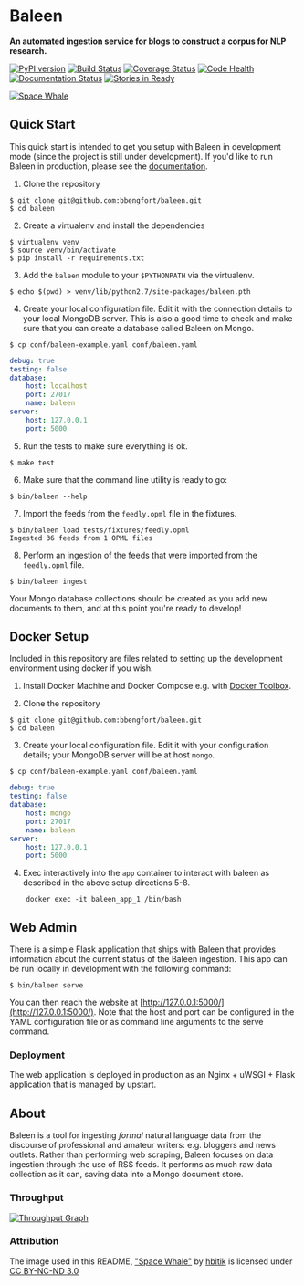 # Baleen
**An automated ingestion service for blogs to construct a corpus for NLP research.**

[![PyPI version][pypi_img]][pypi_href]
[![Build Status][travis_img]][travis_href]
[![Coverage Status][coveralls_img]][coverals_href]
[![Code Health][health_img]][health_href]
[![Documentation Status][rtfd_img]][rtfd_href]
[![Stories in Ready][waffle_img]][waffle_href]

[![Space Whale](docs/images/spacewhale.jpg)][spacewhale.jpg]

## Quick Start

This quick start is intended to get you setup with Baleen in development mode (since the project is still under development). If you'd like to run Baleen in production, please see the [documentation][rtfd_href].

1. Clone the repository

```
$ git clone git@github.com:bbengfort/baleen.git
$ cd baleen
```

2. Create a virtualenv and install the dependencies

```
$ virtualenv venv
$ source venv/bin/activate
$ pip install -r requirements.txt
```

3. Add the `baleen` module to your `$PYTHONPATH` via the virtualenv.

```
$ echo $(pwd) > venv/lib/python2.7/site-packages/baleen.pth
```

4. Create your local configuration file. Edit it with the connection details to your local MongoDB server.  This is also a good time to check and make sure that you can create a database called Baleen on Mongo.

```
$ cp conf/baleen-example.yaml conf/baleen.yaml
```

```yaml
debug: true
testing: false
database:
    host: localhost
    port: 27017
    name: baleen
server:
    host: 127.0.0.1
    port: 5000

```

5. Run the tests to make sure everything is ok.

```
$ make test
```

6. Make sure that the command line utility is ready to go:

```
$ bin/baleen --help
```

7. Import the feeds from the `feedly.opml` file in the fixtures.

```
$ bin/baleen load tests/fixtures/feedly.opml
Ingested 36 feeds from 1 OPML files
```

8. Perform an ingestion of the feeds that were imported from the `feedly.opml` file.

```
$ bin/baleen ingest
```

Your Mongo database collections should be created as you add new documents to them, and at this point you're ready to develop!

## Docker Setup

Included in this repository are files related to setting up the development environment using docker if you wish.

1. Install Docker Machine and Docker Compose e.g. with [Docker Toolbox](https://www.docker.com/products/docker-toolbox).

2. Clone the repository

```
$ git clone git@github.com:bbengfort/baleen.git
$ cd baleen
```

3. Create your local configuration file. Edit it with your configuration details; your MongoDB server will be at host `mongo`.

```
$ cp conf/baleen-example.yaml conf/baleen.yaml
```

```yaml
debug: true
testing: false
database:
    host: mongo
    port: 27017
    name: baleen
server:
    host: 127.0.0.1
    port: 5000
```

4. Exec interactively into the `app` container to interact with baleen as described in the above setup directions 5-8.

```
    docker exec -it baleen_app_1 /bin/bash
```

## Web Admin

There is a simple Flask application that ships with Baleen that provides information about the current status of the Baleen ingestion. This app can be run locally in development with the following command:

    $ bin/baleen serve

You can then reach the website at [http://127.0.0.1:5000/](http://127.0.0.1:5000/). Note that the host and port can be configured in the YAML configuration file or as command line arguments to the serve command.

### Deployment

The web application is deployed in production as an Nginx + uWSGI + Flask application that is managed by upstart.

## About

Baleen is a tool for ingesting _formal_ natural language data from the discourse of professional and amateur writers: e.g. bloggers and news outlets. Rather than performing web scraping, Baleen focuses on data ingestion through the use of RSS feeds. It performs as much raw data collection as it can, saving data into a Mongo document store.

### Throughput

[![Throughput Graph](https://graphs.waffle.io/bbengfort/baleen/throughput.svg)](https://waffle.io/bbengfort/baleen/metrics)

### Attribution

The image used in this README, ["Space Whale"][spacewhale.jpg] by [hbitik](http://hbitik.deviantart.com/) is licensed under [CC BY-NC-ND 3.0](http://creativecommons.org/licenses/by-nc-nd/3.0/)


<!-- References -->
[pypi_img]: https://badge.fury.io/py/baleen.svg
[pypi_href]: https://badge.fury.io/py/baleen
[travis_img]: https://travis-ci.org/bbengfort/baleen.svg?branch=master
[travis_href]: https://travis-ci.org/bbengfort/baleen/
[coveralls_img]: https://coveralls.io/repos/github/bbengfort/baleen/badge.svg?branch=master
[coverals_href]: https://coveralls.io/github/bbengfort/baleen?branch=master
[health_img]: https://landscape.io/github/bbengfort/baleen/master/landscape.svg?style=flat
[health_href]: https://landscape.io/github/bbengfort/baleen/master
[waffle_img]: https://badge.waffle.io/bbengfort/baleen.png?label=ready&title=Ready
[waffle_href]: https://waffle.io/bbengfort/baleen
[rtfd_img]: https://readthedocs.org/projects/baleen-ingest/badge/?version=latest
[rtfd_href]: http://baleen-ingest.readthedocs.org/
[spacewhale.jpg]: http://fav.me/d4736q3
